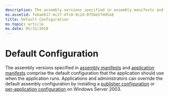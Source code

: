 ```yaml
---
description: The assembly versions specified in assembly manifests and application manifests comprise the default configuration that the application should use when the application runs.
ms.assetid: febae617-4c17-4fc0-9c2d-0f5be5fdd5a8
title: Default Configuration
ms.topic: article
ms.date: 05/31/2018
---
```


# Default Configuration

The assembly versions specified in [assembly manifests](assembly-manifests.md) and [application manifests](application-manifests.md) comprise the default configuration that the application should use when the application runs. Applications and administrators can override the default assembly configuration by installing a [publisher configuration](publisher-configuration.md) or [per-application configuration](per-application-configuration.md) on Windows Server 2003.

 

 



